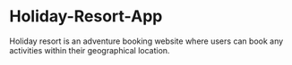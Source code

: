 # Holiday-Resort-App
Holiday resort is an adventure booking website where users can book any activities within their geographical location.
